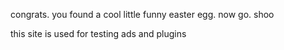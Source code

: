 congrats. you found a cool little funny easter egg.
now go. shoo

this site is used for testing ads and plugins
<body>
 <head>

<script data-cfasync='false' type='text/javascript' src='//p450098.clksite.com/adServe/banners?tid=450098_881002_0'></script>

<script data-cfasync='false' type='text/javascript' src='//p450098.clksite.com/adServe/banners?tid=450098_881002_3&tagid=9'></script>

<script data-cfasync='false' type='text/javascript' src='//p450098.clksite.com/adServe/banners?tid=450098_881002_7'></script>

<script data-cfasync='false' type='text/javascript' src='//p450098.clksite.com/adServe/banners?tid=450098_881002_5&type=footer&size=37'></script>

<script type='text/javascript' src='//p450098.clksite.com/adServe/banners?tid=450098_881002_6&type=floating_banner&size=6&side=center&position=top'></script>

  </head>
 </body>

